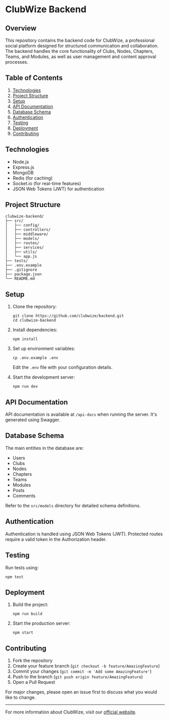 # ClubWize Backend

## Overview

This repository contains the backend code for ClubWize, a professional social platform designed for structured communication and collaboration. The backend handles the core functionality of Clubs, Nodes, Chapters, Teams, and Modules, as well as user management and content approval processes.

## Table of Contents

1. [Technologies](#technologies)
2. [Project Structure](#project-structure)
3. [Setup](#setup)
4. [API Documentation](#api-documentation)
5. [Database Schema](#database-schema)
6. [Authentication](#authentication)
7. [Testing](#testing)
8. [Deployment](#deployment)
9. [Contributing](#contributing)

## Technologies

- Node.js
- Express.js
- MongoDB
- Redis (for caching)
- Socket.io (for real-time features)
- JSON Web Tokens (JWT) for authentication

## Project Structure

```
clubwize-backend/
├── src/
│   ├── config/
│   ├── controllers/
│   ├── middleware/
│   ├── models/
│   ├── routes/
│   ├── services/
│   ├── utils/
│   └── app.js
├── tests/
├── .env.example
├── .gitignore
├── package.json
└── README.md
```

## Setup

1. Clone the repository:

   ```
   git clone https://github.com/clubwize/backend.git
   cd clubwize-backend
   ```

2. Install dependencies:

   ```
   npm install
   ```

3. Set up environment variables:

   ```
   cp .env.example .env
   ```

   Edit the `.env` file with your configuration details.

4. Start the development server:
   ```
   npm run dev
   ```

## API Documentation

API documentation is available at `/api-docs` when running the server. It's generated using Swagger.

## Database Schema

The main entities in the database are:

- Users
- Clubs
- Nodes
- Chapters
- Teams
- Modules
- Posts
- Comments

Refer to the `src/models` directory for detailed schema definitions.

## Authentication

Authentication is handled using JSON Web Tokens (JWT). Protected routes require a valid token in the Authorization header.

## Testing

Run tests using:

```
npm test
```

## Deployment

1. Build the project:

   ```
   npm run build
   ```

2. Start the production server:
   ```
   npm start
   ```

## Contributing

1. Fork the repository
2. Create your feature branch (`git checkout -b feature/AmazingFeature`)
3. Commit your changes (`git commit -m 'Add some AmazingFeature'`)
4. Push to the branch (`git push origin feature/AmazingFeature`)
5. Open a Pull Request

For major changes, please open an issue first to discuss what you would like to change.

---

For more information about ClubWize, visit our [official website](https://clubwize.com).
